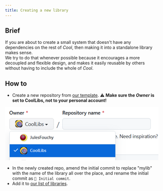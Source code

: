 ```yaml
---
title: Creating a new library
---
```


## Brief

If you are about to create a small system that doesn't have any dependencies on the rest of *Cool*, then making it into a standalone library makes sense.<br/>
We try to do that whenever possible because it encourages a more decoupled and flexible design, and makes it easily reusable by others without having to include the whole of *Cool*.

## How to

- Create a new repository from [our template](https://github.com/CoolLibs/library-template). ⚠️ **Make sure the _Owner_ is set to CoolLibs, not to your personal account!**

![](./img/set_owner_to_coollibs.png)
- In the newly created repo, amend the initial commit to replace "mylib" with the name of the library all over the place, and rename the initial commit as `🎉 Initial commit`.
- Add it to [our list of libraries](https://github.com/CoolLibs/.github/edit/main/profile/README.md).